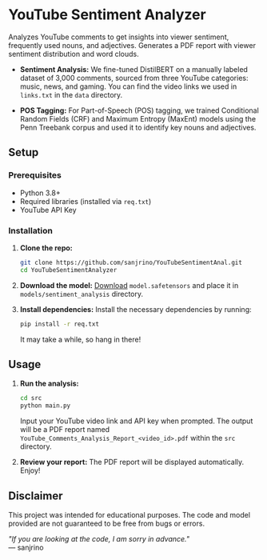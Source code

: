 # YouTube Sentiment Analyzer
Analyzes YouTube comments to get insights into viewer sentiment, frequently used nouns, and adjectives. Generates a PDF report with viewer sentiment distribution and word clouds.

- **Sentiment Analysis:** We fine-tuned DistilBERT on a manually labeled dataset of 3,000 comments, sourced from three YouTube categories: music, news, and gaming. You can find the video links we used in `links.txt` in the `data` directory.
  
- **POS Tagging:** For Part-of-Speech (POS) tagging, we trained Conditional Random Fields (CRF) and Maximum Entropy (MaxEnt) models using the Penn Treebank corpus and used it to identify key nouns and adjectives.

## Setup
### Prerequisites
- Python 3.8+
- Required libraries (installed via `req.txt`)
- YouTube API Key

### Installation
1. **Clone the repo:**
   ```bash
   git clone https://github.com/sanjrino/YouTubeSentimentAnal.git
   cd YouTubeSentimentAnalyzer
   ```
2. **Download the model:**
   [Download](https://drive.google.com/drive/folders/12vEgQzEx3cIuglwueAydBsIMoLbjlWvL?usp=sharing) `model.safetensors` and place it in `models/sentiment_analysis` directory.

3. **Install dependencies:**
   Install the necessary dependencies by running:
   ```bash
   pip install -r req.txt
   ```
   It may take a while, so hang in there!

## Usage
1. **Run the analysis:**
   ```bash
   cd src
   python main.py
   ```
   Input your YouTube video link and API key when prompted. The output will be a PDF report named `YouTube_Comments_Analysis_Report_<video_id>.pdf` within the `src` directory.

2. **Review your report:**
   The PDF report will be displayed automatically. Enjoy!

## Disclaimer
This project was intended for educational purposes. The code and model provided are not guaranteed to be free from bugs or errors.

*"If you are looking at the code, I am sorry in advance."*  
— sanjrino
